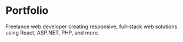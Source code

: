 # Portfolio
Freelance web developer creating responsive, full-stack web solutions using React, ASP.NET, PHP, and more.
